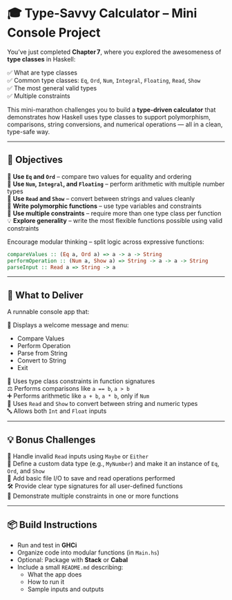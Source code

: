 
# 🎓 Type-Savvy Calculator – Mini Console Project

You’ve just completed **Chapter 7**, where you explored the awesomeness of **type classes** in Haskell:

✅ What are type classes  
✅ Common type classes: `Eq`, `Ord`, `Num`, `Integral`, `Floating`, `Read`, `Show`  
✅ The most general valid types  
✅ Multiple constraints

This mini-marathon challenges you to build a **type-driven calculator** that demonstrates how Haskell uses type classes to support polymorphism, comparisons, string conversions, and numerical operations — all in a clean, type-safe way.

---

## 🎯 Objectives

🔢 **Use `Eq` and `Ord`** – compare two values for equality and ordering  
🧮 **Use `Num`, `Integral`, and `Floating`** – perform arithmetic with multiple number types  
🔡 **Use `Read` and `Show`** – convert between strings and values cleanly  
🧰 **Write polymorphic functions** – use type variables and constraints  
🔗 **Use multiple constraints** – require more than one type class per function  
💡 **Explore generality** – write the most flexible functions possible using valid constraints

Encourage modular thinking – split logic across expressive functions:

```haskell
compareValues :: (Eq a, Ord a) => a -> a -> String
performOperation :: (Num a, Show a) => String -> a -> a -> String
parseInput :: Read a => String -> a
```

---

## 🧪 What to Deliver

A runnable console app that:

📢 Displays a welcome message and menu:

- Compare Values  
- Perform Operation  
- Parse from String  
- Convert to String  
- Exit

🧠 Uses type class constraints in function signatures  
⚖️ Performs comparisons like `a == b`, `a > b`  
➕ Performs arithmetic like `a + b`, `a * b`, only if `Num`  
🔄 Uses `Read` and `Show` to convert between string and numeric types  
🔤 Allows both `Int` and `Float` inputs

---

## 💡 Bonus Challenges

🚫 Handle invalid `Read` inputs using `Maybe` or `Either`  
🧩 Define a custom data type (e.g., `MyNumber`) and make it an instance of `Eq`, `Ord`, and `Show`  
📁 Add basic file I/O to save and read operations performed  
🛠️ Provide clear type signatures for all user-defined functions  
🎯 Demonstrate multiple constraints in one or more functions

---

## 📦 Build Instructions

- Run and test in **GHCi**  
- Organize code into modular functions (in `Main.hs`)  
- Optional: Package with **Stack** or **Cabal**  
- Include a small `README.md` describing:
  - What the app does  
  - How to run it  
  - Sample inputs and outputs  
